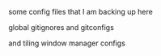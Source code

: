 some config files that I am backing up here 

global gitignores and gitconfigs

and tiling window manager configs
